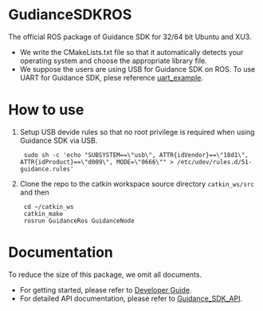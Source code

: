 # GudianceSDKROS
The official ROS package of Guidance SDK for 32/64 bit Ubuntu and XU3.

- We write the CMakeLists.txt file so that it automatically detects your operating system and choose the appropriate library file.
- We suppose the users are using USB for Guidance SDK on ROS. To use UART for Guidance SDK, plese reference [uart_example](https://github.com/dji-sdk/GuidanceSDK/tree/master/examples/uart_example).

# How to use
1. Setup USB devide rules so that no root privilege is required when using Guidance SDK via USB.
		
		sudo sh -c 'echo "SUBSYSTEM==\"usb\", ATTR{idVendor}==\"18d1\", ATTR{idProduct}==\"d009\", MODE=\"0666\"" > /etc/udev/rules.d/51-guidance.rules'
2. Clone the repo to the catkin workspace source directory `catkin_ws/src` and then 
	
		cd ~/catkin_ws
		catkin_make
		rosrun GuidanceRos GuidanceNode

# Documentation
To reduce the size of this package, we omit all documents. 

- For getting started, please refer to [Developer Guide](https://github.com/dji-sdk/GuidanceSDK/blob/master/doc/DeveloperGuide/DeveloperGuide.md).
- For detailed API documentation, please refer to [Guidance_SDK_API](https://github.com/dji-sdk/GuidanceSDK/blob/master/doc/Guidance_SDK_API.md).

